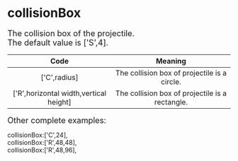 # collisionBox

<font size=4>The collision box of the projectile.  
The default value is ['S',4].</font>

|                  Code                  |                     Meaning                     |
| :------------------------------------: | :---------------------------------------------: |
|              ['C',radius]              |  The collision box of projectile is a circle.   |
| ['R',horizontal width,vertical height] | The collision box of projectile is a rectangle. |

<font size=4>Other complete examples:   </font>

collisionBox:['C',24],   
collisionBox:['R',48,48],   
collisionBox:['R',48,96],
